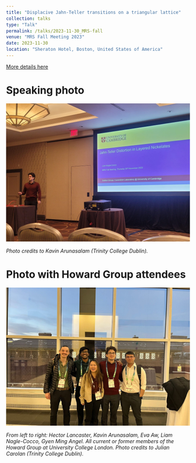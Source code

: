 ```yaml
---
title: "Displacive Jahn-Teller transitions on a triangular lattice"
collection: talks
type: "Talk"
permalink: /talks/2023-11-30_MRS-fall
venue: "MRS Fall Meeting 2023"
date: 2023-11-30
location: "Sheraton Hotel, Boston, United States of America"
---
```


[More details here](https://www.mrs.org/meetings-events/presentation/2023_mrs_fall_meeting/2023_mrs_fall_meeting-3954800)

# Speaking photo

![Presenting my talk](/images/2023-11-30_MRS.jpeg)

*Photo credits to Kavin Arunasalam (Trinity College Dublin).*

# Photo with Howard Group attendees

![Friends from Chris Howard's group](/images/2023-11-30_MRS-friends.jpeg)

*From left to right: Hector Lancaster, Kavin Arunasalam, Eva Aw, Liam Nagle-Cocco, Gyen Ming Angel. All current or former members of the Howard Group at University College London. Photo credits to Julian Carolan (Trinity College Dublin).*